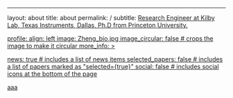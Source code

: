 ---
layout: about
title: about
permalink: /
subtitle: <a href='#'>Research Engineer at Kilby Lab, Texas Instruments, Dallas, Ph.D from Princeton University.

profile:
  align: left
  image: Zheng_bio.jpg
  image_circular: false # crops the image to make it circular
  more_info: >
 

news: true # includes a list of news items
selected_papers: false # includes a list of papers marked as "selected={true}"
social: false # includes social icons at the bottom of the page

aaa